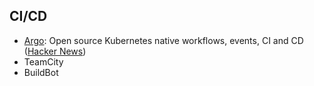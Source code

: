 
## CI/CD
* [Argo](https://argoproj.io/): Open source Kubernetes native workflows, events, CI and CD ([Hacker News](https://news.ycombinator.com/item?id=18422935))
* TeamCity
* BuildBot

